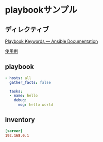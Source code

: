 # playbookサンプル

## ディレクティブ

[Playbook Keywords — Ansible Documentation](https://docs.ansible.com/ansible/latest/reference_appendices/playbooks_keywords.html)

[使用例](directives.md)

## playbook

```yaml
- hosts: all
  gather_facts: false

  tasks:
  - name: hello
    debug:
      msg: hello world
```

## inventory

```ini
[server]
192.168.0.1
```
